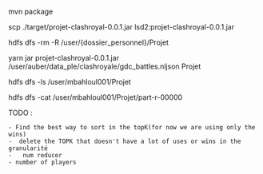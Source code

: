 mvn package

scp ./target/projet-clashroyal-0.0.1.jar lsd2:projet-clashroyal-0.0.1.jar

hdfs dfs -rm -R /user/{dossier_personnel}/Projet

yarn jar projet-clashroyal-0.0.1.jar /user/auber/data_ple/clashroyale/gdc_battles.nljson Projet

hdfs dfs -ls /user/mbahloul001/Projet

hdfs dfs -cat /user/mbahloul001/Projet/part-r-00000


TODO : 

    - Find the best way to sort in the topK(for now we are using only the wins)
    -  delete the TOPK that doesn't have a lot of uses or wins in the granularité 
    -	num reducer 
    - number of players 



